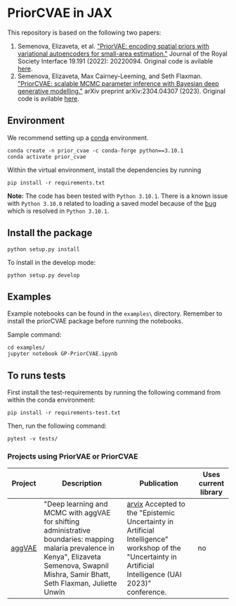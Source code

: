 # PriorCVAE in JAX

This repository is based on the following two papers:

1. Semenova, Elizaveta, et al. ["PriorVAE: encoding spatial priors with variational autoencoders for small-area estimation."](https://royalsocietypublishing.org/doi/full/10.1098/rsif.2022.0094) Journal of the Royal Society Interface 19.191 (2022): 20220094. Original code is avilable [here](https://github.com/elizavetasemenova/PriorVAE). 
2. Semenova, Elizaveta, Max Cairney-Leeming, and Seth Flaxman. ["PriorCVAE: scalable MCMC parameter inference with Bayesian deep generative modelling."](https://arxiv.org/abs/2304.04307) arXiv preprint arXiv:2304.04307 (2023). Original code is avilable [here](https://github.com/elizavetasemenova/PriorcVAE).

## Environment

We recommend setting up a [conda](https://docs.conda.io/projects/conda/en/latest/index.html) environment.
```shell
conda create -n prior_cvae -c conda-forge python==3.10.1
conda activate prior_cvae
```

Within the virtual environment, install the dependencies by running
```shell
pip install -r requirements.txt
```

**Note:** The code has been tested with `Python 3.10.1`. There is a known issue with `Python 3.10.0` related to loading a saved model  because of the [bug](https://bugs.python.org/issue45416) which is resolved in `Python 3.10.1`. 

## Install the package

```shell
python setup.py install
```

To install in the develop mode:
```shell
python setup.py develop
```


## Examples

Example notebooks can be found in the `examples\` directory. Remember to install the priorCVAE package before running the notebooks.

Sample command:
```shell
cd examples/
jupyter notebook GP-PriorCVAE.ipynb
```


## To runs tests

First install the test-requirements by running the following command from within the conda environment:
```shell
pip install -r requirements-test.txt
```
Then, run the following command:
```shell
pytest -v tests/
```

### Projects using PriorVAE or PriorCVAE


| Project | Description | Publication | Uses current library |
| --- | --- | --- | --- |
| [aggVAE](https://github.com/MLGlobalHealth/aggVAE) | "Deep learning and MCMC with aggVAE for shifting administrative boundaries: mapping malaria prevalence in Kenya", Elizaveta Semenova, Swapnil Mishra, Samir Bhatt, Seth Flaxman, Juliette Unwin | [arvix](https://arxiv.org/pdf/2305.19779.pdf) Accepted to the "Epistemic Uncertainty in Artificial Intelligence" workshop of the "Uncertainty in Artificial Intelligence (UAI 2023)" conference.| no
